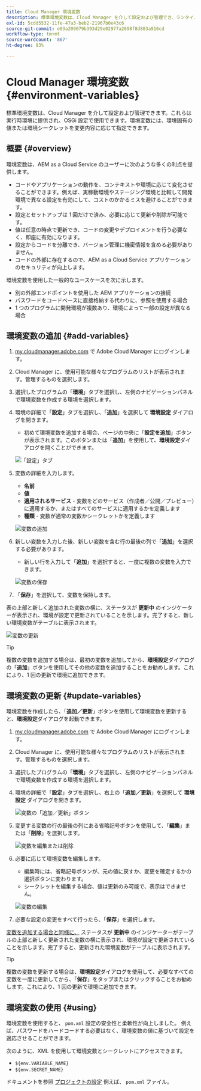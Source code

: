 ```yaml
---
title: Cloud Manager 環境変数
description: 標準環境変数は、Cloud Manager を介して設定および管理でき、ランタイム環境に提供され、OSGi 設定で使用できます。
exl-id: 5cdd5532-11fe-47a3-beb2-21967b0e43c6
source-git-commit: e03a209079b393d29e02977a2698f8d803a916cd
workflow-type: tm+mt
source-wordcount: '867'
ht-degree: 93%

---
```



# Cloud Manager 環境変数 {#environment-variables}

標準環境変数は、Cloud Manager を介して設定および管理できます。これらは実行時環境に提供され、OSGi 設定で使用できます。環境変数には、環境固有の値または環境シークレットを変更内容に応じて指定できます。

## 概要 {#overview}

環境変数は、AEM as a Cloud Service のユーザーに次のような多くの利点を提供します。

* コードやアプリケーションの動作を、コンテキストや環境に応じて変化させることができます。例えば、実稼動環境やステージング環境と比較して開発環境で異なる設定を有効にして、コストのかかるミスを避けることができます。
* 設定とセットアップは 1 回だけで済み、必要に応じて更新や削除が可能です。
* 値は任意の時点で更新でき、コードの変更やデプロイメントを行う必要なく、即座に有効になります。
* 設定からコードを分離でき、バージョン管理に機密情報を含める必要がありません。
* コードの外部に存在するので、AEM as a Cloud Service アプリケーションのセキュリティが向上します。

環境変数を使用した一般的なユースケースを次に示します。

* 別の外部エンドポイントを使用した AEM アプリケーションの接続
* パスワードをコードベースに直接格納する代わりに、参照を使用する場合
* 1 つのプログラムに開発環境が複数あり、環境によって一部の設定が異なる場合

## 環境変数の追加 {#add-variables}

1. [my.cloudmanager.adobe.com](https://my.cloudmanager.adobe.com/) で Adobe Cloud Manager にログインします。
1. Cloud Manager に、使用可能な様々なプログラムのリストが表示されます。管理するものを選択します。
1. 選択したプログラムの「**環境**」タブを選択し、左側のナビゲーションパネルで環境変数を作成する環境を選択します。
1. 環境の詳細で「**設定**」タブを選択し、「**追加**」を選択して **環境設定** ダイアログを開きます。
   * 初めて環境変数を追加する場合、ページの中央に「**設定を追加**」ボタンが表示されます。このボタンまたは「**追加**」を使用して、**環境設定**&#x200B;ダイアログを開くことができます。

   ![「設定」タブ](assets/configuration-tab.png)

1. 変数の詳細を入力します。
   * **名前**
   * **値**
   * **適用されるサービス** - 変数をどのサービス（作成者／公開／プレビュー）に適用するか、またはすべてのサービスに適用するかを定義します
   * **種類** - 変数が通常の変数かシークレットかを定義します

   ![変数の追加](assets/add-variable.png)

1. 新しい変数を入力した後、新しい変数を含む行の最後の列で「**追加**」を選択する必要があります。
   * 新しい行を入力して「**追加**」を選択すると、一度に複数の変数を入力できます。

   ![変数の保存](assets/save-variables.png)

1. 「**保存**」を選択して、変数を保持します。

表の上部と新しく追加された変数の横に、ステータスが **更新中** のインジケーターが表示され、環境が設定で更新されていることを示します。完了すると、新しい環境変数がテーブルに表示されます。

![変数の更新](assets/updating-variables.png)

>[!TIP]
>
>複数の変数を追加する場合は、最初の変数を追加してから、**環境設定**&#x200B;ダイアログの「**追加**」ボタンを使用してその他の変数を追加することをお勧めします。これにより、1 回の更新で環境に追加できます。

## 環境変数の更新 {#update-variables}

環境変数を作成したら、「**追加／更新**」ボタンを使用して環境変数を更新すると、**環境設定**&#x200B;ダイアログを起動できます。

1. [my.cloudmanager.adobe.com](https://my.cloudmanager.adobe.com/) で Adobe Cloud Manager にログインします。
1. Cloud Manager に、使用可能な様々なプログラムのリストが表示されます。管理するものを選択します。
1. 選択したプログラムの「**環境**」タブを選択し、左側のナビゲーションパネルで環境変数を作成する環境を選択します。
1. 環境の詳細で「**設定**」タブを選択し、右上の「**追加／更新**」を選択して **環境設定** ダイアログを開きます。

   ![変数の「追加／更新」ボタン](assets/add-update-variables.png)

1. 変更する変数の行の最後の列にある省略記号ボタンを使用して、「**編集**」または「**削除**」を選択します。

   ![変数を編集または削除](assets/edit-delete-variable.png)

1. 必要に応じて環境変数を編集します。
   * 編集時には、省略記号ボタンが、元の値に戻すか、変更を確定するかの選択ボタンに変わります。
   * シークレットを編集する場合、値は更新のみ可能で、表示はできません。

   ![変数の編集](assets/edit-variable.png)

1. 必要な設定の変更をすべて行ったら、「**保存**」を選択します。

[変数を追加する場合と同様に、](#add-variables) ステータスが **更新中** のインジケーターがテーブルの上部と新しく更新された変数の横に表示され、環境が設定で更新されていることを示します。完了すると、更新された環境変数がテーブルに表示されます。

>[!TIP]
>
>複数の変数を更新する場合は、**環境設定**&#x200B;ダイアログを使用して、必要なすべての変数を一度に更新してから、「**保存**」をタップまたはクリックすることをお勧めします。これにより、1 回の更新で環境に追加できます。

## 環境変数の使用 {#using}

環境変数を使用すると、 `pom.xml` 設定の安全性と柔軟性が向上しました。 例えば、パスワードをハードコードする必要はなく、環境変数の値に基づいて設定を適応させることができます。

次のように、XML を使用して環境変数とシークレットにアクセスできます。

* `${env.VARIABLE_NAME}`
* `${env.SECRET_NAME}`

ドキュメントを参照 [プロジェクトの設定](/help/implementing/cloud-manager/getting-access-to-aem-in-cloud/setting-up-project.md#password-protected-maven-repository-support-password-protected-maven-repositories) 例えば、 `pom.xml` ファイル。
